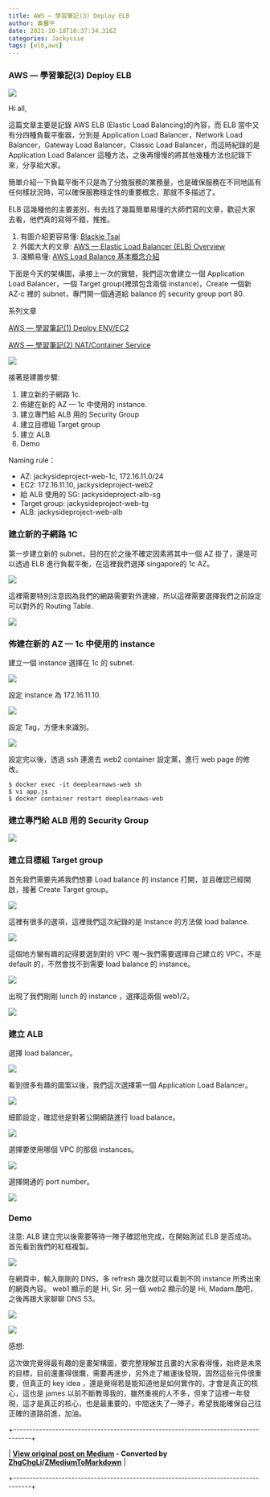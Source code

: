 ```yaml
---
title: AWS — 學習筆記(3) Deploy ELB
author: 黃馨平
date: 2021-10-18T10:37:34.316Z
categories: Jackycsie
tags: [elb,aws]
---
```


### AWS — 學習筆記(3) Deploy ELB


![](assets/2b0d86c776f7/1*TBBj6NpmJk-DshWdy-wfGA.jpeg)


Hi all,

這篇文章主要是記錄 AWS ELB (Elastic Load Balancing)的內容，而 ELB 當中又有分四種負載平衡器，分別是 Application Load Balancer，Network Load Balancer，Gateway Load Balancer，Classic Load Balancer，而這時紀錄的是Application Load Balancer 這種方法，之後再慢慢的將其他幾種方法也記錄下來，分享給大家。

簡單介紹一下負載平衡不只是為了分擔服務的業務量，也是確保服務在不同地區有任何樣狀況時，可以確保服務穩定性的重要概念，那就不多描述了。

ELB 這幾種他的主要差別，有去找了幾篇簡單易懂的大師們寫的文章，歡迎大家去看，他們真的寫得不錯，推推。
1. 有圖介紹更容易懂: [Blackie Tsai](https://ithelp.ithome.com.tw/articles/10192245)
2. 外國大大的文章: [AWS — Elastic Load Balancer (ELB) Overview](https://medium.com/awesome-cloud/aws-elastic-load-balancer-elb-overview-introduction-to-aws-elb-alb-nlb-gwlb-e2820fe8fe27)
3. 淺顯易懂: [AWS Load Balance 基本概念介紹](https://medium.com/@chihsuan/aws-load-balance-%E5%9F%BA%E6%9C%AC%E6%A6%82%E5%BF%B5%E4%BB%8B%E7%B4%B9-33c30a59b596)


下面是今天的架構圖，承接上一次的實驗，我們這次會建立一個 Application Load Balancer，一個 Target group(裡頭包含兩個 instance)，Create 一個新 AZ-c 裡的 subnet，專門開一個通道給 balance 的 security group port 80.

系列文章

[AWS — 學習筆記(1) Deploy ENV/EC2](aws-%E5%AD%B8%E7%BF%92%E7%AD%86%E8%A8%98-1-deploy-env-ec2-ea5e5f56d936)

[AWS — 學習筆記(2) NAT/Container Service](aws-%E5%AD%B8%E7%BF%92%E7%AD%86%E8%A8%98-2-nat-container-service-e23d78f1ab55)


![](assets/2b0d86c776f7/1*gkjA3HzFoqMEPQvKg3u4yg.png)


接著是建置步驟:
1. 建立新的子網路 1c.
2. 佈建在新的 AZ — 1c 中使用的 instance.
3. 建立專門給 ALB 用的 Security Group
4. 建立目標組 Target group
5. 建立 ALB
6. Demo


Naming rule：
- AZ: jackysideproject-web-1c, 172.16.11.0/24
- EC2: 172.16.11.10, jackysideproject-web2
- 給 ALB 使用的 SG: jackysideproject-alb-sg
- Target group: jackysideproject-web-tg
- ALB: jackysideproject-web-alb

### 建立新的子網路 1C

第一步建立新的 subnet，目的在於之後不確定因素將其中一個 AZ 掛了，還是可以透過 ELB 進行負載平衡，在這裡我們選擇 singapore的 1c AZ。


![](assets/2b0d86c776f7/1*4QuotLBHWzhUjWnEfupZmA.png)


這裡需要特別注意因為我們的網路需要對外連線，所以這裡需要選擇我們之前設定可以對外的 Routing Table.


![](assets/2b0d86c776f7/1*bANUEe3J5OXy2Jodw3m4ZQ.png)

### 佈建在新的 AZ — 1c 中使用的 instance

建立一個 instance 選擇在 1c 的 subnet.


![](assets/2b0d86c776f7/1*gXGE8pncStzTbNJ_S2ANoQ.png)


設定 instance 為 172.16.11.10.


![](assets/2b0d86c776f7/1*cyWnoHXv2SAg132XBhI-qw.png)


設定 Tag，方便未來識別。


![](assets/2b0d86c776f7/1*wtOqTuGmIKDo5URu4fsv-A.png)


設定完以後，透過 ssh 連進去 web2 container 設定黨，進行 web page 的修改。
```
$ docker exec -it deeplearnaws-web sh
$ vi app.js
$ docker container restart deeplearnaws-web
```
### 建立專門給 ALB 用的 Security Group


![](assets/2b0d86c776f7/1*mLKjB0nSptMrGPQMgpsBbw.png)

### 建立目標組 Target group

首先我們需要先將我們想要 Load balance 的 instance 打開，並且確認已經開啟，接著 Create Target group。


![](assets/2b0d86c776f7/1*lF_SyZHUIB-IGI6gCwltnw.png)


這裡有很多的選項，這裡我們這次紀錄的是 Instance 的方法做 load balance.


![](assets/2b0d86c776f7/1*iL55QV35O2ObEA6XZA9eVw.png)


這個地方蠻有趣的記得要選到對的 VPC 喔～我們需要選擇自己建立的 VPC，不是 default 的，不然會找不到需要 load balance 的 instance。


![](assets/2b0d86c776f7/1*BfjpHOUXboSAWIX2GXsL6g.png)


出現了我們剛剛 lunch 的 instance ，選擇這兩個 web1/2。


![](assets/2b0d86c776f7/1*SPQt9uvcUHlxw6rE_fULrQ.png)

### 建立 ALB

選擇 load balancer。


![](assets/2b0d86c776f7/1*hquxgrejix4wC2Hl6jJVxg.png)


看到很多有趣的圖案以後，我們這次選擇第一個 Application Load Balancer。


![](assets/2b0d86c776f7/1*C3abyRsD0C8Sb77-Bkj0-w.png)


細節設定，確認他是對著公開網路進行 load balance。


![](assets/2b0d86c776f7/1*2-Odhg-WEcU8VOnxXd-y8g.png)


選擇要使用哪個 VPC 的那個 instances。


![](assets/2b0d86c776f7/1*xQNNZbSQhufWr8Z3p0P7CA.png)


選擇開通的 port number。


![](assets/2b0d86c776f7/1*ZEiQhfb_rNBmg_YhaKAawA.png)

### Demo

注意: ALB 建立完以後需要等待一陣子確認他完成，在開始測試 ELB 是否成功。首先看到我們的紅框複製。


![](assets/2b0d86c776f7/1*sHQQPUnNPS49TVlk4Znilg.png)


在網頁中，輸入剛剛的 DNS，多 refresh 幾次就可以看到不同 instance 所秀出來的網頁內容。 web1 顯示的是 Hi, Sir. 另一個 web2 顯示的是 Hi, Madam.酷吧，之後再跟大家聊聊 DNS 53。


![](assets/2b0d86c776f7/1*jmpgdTdbKaDGS5FoivvCxg.png)



![](assets/2b0d86c776f7/1*sL_BPvcRjhf8Q1OmBIBopQ.png)


感想:

這次做完覺得最有趣的是畫架構圖，要完整理解並且畫的大家看得懂，始終是未來的目標，目前還畫得很爛，需要再進步，另外走了維運後發現，固然這些元件很重要，但真正的 key idea ，還是覺得若是能知道他是如何實作的，才會是真正的核心，這也是 james 以前不斷教導我的，雖然重視的人不多，但來了這裡一年發現，這才是真正的核心，也是最重要的，中間迷失了一陣子，希望我能確保自己往正確的道路前進，加油。



+-----------------------------------------------------------------------------------+

| **[View original post on Medium](https://medium.com/jacky-life/aws-%E5%AD%B8%E7%BF%92%E7%AD%86%E8%A8%98-3-deploy-elb-2b0d86c776f7) - Converted by [ZhgChgLi](https://zhgchg.li)/[ZMediumToMarkdown](https://github.com/ZhgChgLi/ZMediumToMarkdown)** |

+-----------------------------------------------------------------------------------+
